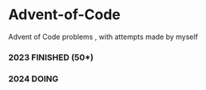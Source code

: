 # Advent-of-Code
Advent of Code problems , with attempts made by myself

### 2023 FINISHED (50*) 
### 2024 DOING
